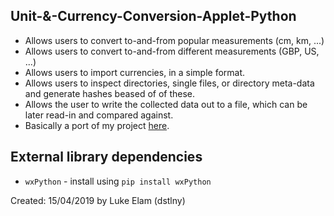 ## Unit-&-Currency-Conversion-Applet-Python
- Allows users to convert to-and-from popular measurements (cm, km, ...)
- Allows users to convert to-and-from different measurements (GBP, US, ...)
- Allows users to import currencies, in a simple format.
- Allows users to inspect directories, single files, or directory meta-data and generate hashes beased of of these.
- Allows the user to write the collected data out to a file, which can be later read-in and compared against.
- Basically a port of my project [here](https://github.com/dstlny/Unit-and-Currency-Conversion-applet).


## External library dependencies
- `wxPython` - install using `pip install wxPython`

Created: 15/04/2019 by Luke Elam (dstlny)
